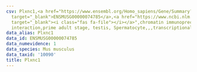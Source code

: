 ```yaml
---
csv: Plxnc1,<a href="https://www.ensembl.org/Homo_sapiens/Gene/Summary?db=core;g=ENSMUSG00000074785"
  target="_blank">ENSMUSG00000074785</a>,<a href="https://www.ncbi.nlm.nih.gov/pubmed/25450459"
  target="_blank"><i class="fas fa-file"></i></a>",chromatin immunoprecipitation assay,direct
  interaction,prime adult stage, testis, Spermatocyte,,,transcriptional regulation,
data_alias: Plxnc1
data_id: ENSMUSG00000074785
data_numevidence: 1
data_species: Mus musculus
data_taxid: '10090'
title: Plxnc1
---
```

